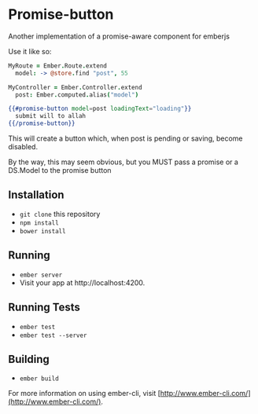 # Promise-button

Another implementation of a promise-aware component for emberjs

Use it like so:
```coffee
MyRoute = Ember.Route.extend
  model: -> @store.find "post", 55

MyController = Ember.Controller.extend
  post: Ember.computed.alias("model")
```

```handlebars
{{#promise-button model=post loadingText="loading"}}
  submit will to allah
{{/promise-button}}
```
This will create a button which, when post is pending or saving, become disabled.

By the way, this may seem obvious, but you MUST pass a promise or a DS.Model to the promise button

## Installation

* `git clone` this repository
* `npm install`
* `bower install`

## Running

* `ember server`
* Visit your app at http://localhost:4200.

## Running Tests

* `ember test`
* `ember test --server`

## Building

* `ember build`

For more information on using ember-cli, visit [http://www.ember-cli.com/](http://www.ember-cli.com/).

